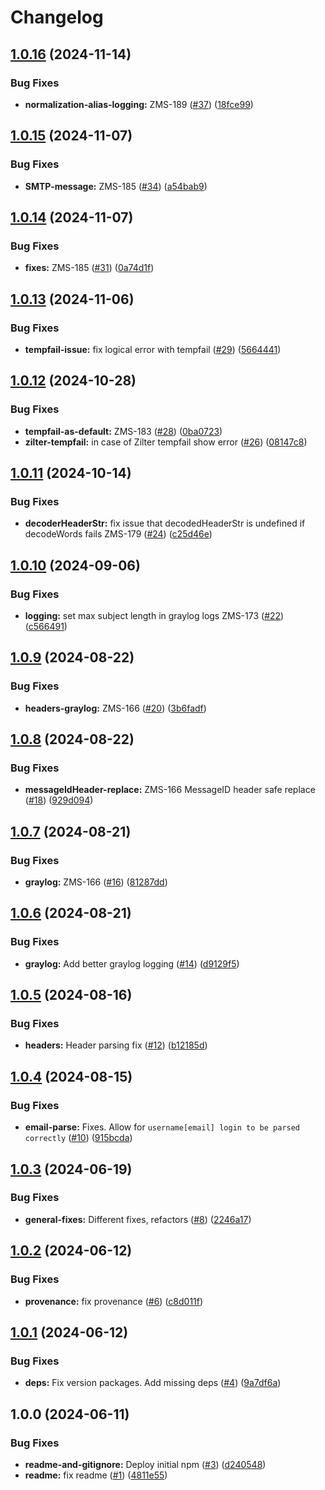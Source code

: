 # Changelog

## [1.0.16](https://github.com/zone-eu/wildduck-zonemta-zilter/compare/v1.0.15...v1.0.16) (2024-11-14)


### Bug Fixes

* **normalization-alias-logging:** ZMS-189 ([#37](https://github.com/zone-eu/wildduck-zonemta-zilter/issues/37)) ([18fce99](https://github.com/zone-eu/wildduck-zonemta-zilter/commit/18fce998cc8584aeed92d52b2237f6dde396e9a1))

## [1.0.15](https://github.com/zone-eu/wildduck-zonemta-zilter/compare/v1.0.14...v1.0.15) (2024-11-07)


### Bug Fixes

* **SMTP-message:** ZMS-185 ([#34](https://github.com/zone-eu/wildduck-zonemta-zilter/issues/34)) ([a54bab9](https://github.com/zone-eu/wildduck-zonemta-zilter/commit/a54bab947f150e5c4d70076f51e8ad770cd76ea7))

## [1.0.14](https://github.com/zone-eu/wildduck-zonemta-zilter/compare/v1.0.13...v1.0.14) (2024-11-07)


### Bug Fixes

* **fixes:** ZMS-185 ([#31](https://github.com/zone-eu/wildduck-zonemta-zilter/issues/31)) ([0a74d1f](https://github.com/zone-eu/wildduck-zonemta-zilter/commit/0a74d1f6ec2dfd8a5bf1688d051e1eb2a2b815e4))

## [1.0.13](https://github.com/zone-eu/wildduck-zonemta-zilter/compare/v1.0.12...v1.0.13) (2024-11-06)


### Bug Fixes

* **tempfail-issue:** fix logical error with tempfail ([#29](https://github.com/zone-eu/wildduck-zonemta-zilter/issues/29)) ([5664441](https://github.com/zone-eu/wildduck-zonemta-zilter/commit/566444169bcce342453f0e565f7b8fd8bc9277bb))

## [1.0.12](https://github.com/zone-eu/wildduck-zonemta-zilter/compare/v1.0.11...v1.0.12) (2024-10-28)


### Bug Fixes

* **tempfail-as-default:** ZMS-183 ([#28](https://github.com/zone-eu/wildduck-zonemta-zilter/issues/28)) ([0ba0723](https://github.com/zone-eu/wildduck-zonemta-zilter/commit/0ba072326e4bd48cbb4399553c841a0b63f2ce93))
* **zilter-tempfail:** in case of Zilter tempfail show error ([#26](https://github.com/zone-eu/wildduck-zonemta-zilter/issues/26)) ([08147c8](https://github.com/zone-eu/wildduck-zonemta-zilter/commit/08147c8c206ed5f3d16ce6d6ade0fa3e0c6df98e))

## [1.0.11](https://github.com/zone-eu/wildduck-zonemta-zilter/compare/v1.0.10...v1.0.11) (2024-10-14)


### Bug Fixes

* **decoderHeaderStr:** fix issue that decodedHeaderStr is undefined if decodeWords fails ZMS-179 ([#24](https://github.com/zone-eu/wildduck-zonemta-zilter/issues/24)) ([c25d46e](https://github.com/zone-eu/wildduck-zonemta-zilter/commit/c25d46e9c195c7e6fa0ad9a79a1764de23bd380a))

## [1.0.10](https://github.com/zone-eu/wildduck-zonemta-zilter/compare/v1.0.9...v1.0.10) (2024-09-06)


### Bug Fixes

* **logging:** set max subject length in graylog logs ZMS-173 ([#22](https://github.com/zone-eu/wildduck-zonemta-zilter/issues/22)) ([c566491](https://github.com/zone-eu/wildduck-zonemta-zilter/commit/c56649149345fcc0f4744f6ce3ba746bdf205552))

## [1.0.9](https://github.com/zone-eu/wildduck-zonemta-zilter/compare/v1.0.8...v1.0.9) (2024-08-22)


### Bug Fixes

* **headers-graylog:** ZMS-166 ([#20](https://github.com/zone-eu/wildduck-zonemta-zilter/issues/20)) ([3b6fadf](https://github.com/zone-eu/wildduck-zonemta-zilter/commit/3b6fadfd59edd7c08f784aabbc68caa8c3b07d1d))

## [1.0.8](https://github.com/zone-eu/wildduck-zonemta-zilter/compare/v1.0.7...v1.0.8) (2024-08-22)


### Bug Fixes

* **messageIdHeader-replace:** ZMS-166 MessageID header safe replace ([#18](https://github.com/zone-eu/wildduck-zonemta-zilter/issues/18)) ([929d094](https://github.com/zone-eu/wildduck-zonemta-zilter/commit/929d094ecd6984cc2a1047f8f8ce651dedc113ad))

## [1.0.7](https://github.com/zone-eu/wildduck-zonemta-zilter/compare/v1.0.6...v1.0.7) (2024-08-21)


### Bug Fixes

* **graylog:** ZMS-166 ([#16](https://github.com/zone-eu/wildduck-zonemta-zilter/issues/16)) ([81287dd](https://github.com/zone-eu/wildduck-zonemta-zilter/commit/81287dd07cd62b17a4ffd6e268174abc40b66976))

## [1.0.6](https://github.com/zone-eu/wildduck-zonemta-zilter/compare/v1.0.5...v1.0.6) (2024-08-21)


### Bug Fixes

* **graylog:** Add better graylog logging ([#14](https://github.com/zone-eu/wildduck-zonemta-zilter/issues/14)) ([d9129f5](https://github.com/zone-eu/wildduck-zonemta-zilter/commit/d9129f5746e257a7dc4932e11a63701921a4757e))

## [1.0.5](https://github.com/zone-eu/wildduck-zonemta-zilter/compare/v1.0.4...v1.0.5) (2024-08-16)


### Bug Fixes

* **headers:** Header parsing fix ([#12](https://github.com/zone-eu/wildduck-zonemta-zilter/issues/12)) ([b12185d](https://github.com/zone-eu/wildduck-zonemta-zilter/commit/b12185d1099b8b30d54199f7cb7ff7c53abd5900))

## [1.0.4](https://github.com/zone-eu/wildduck-zonemta-zilter/compare/v1.0.3...v1.0.4) (2024-08-15)


### Bug Fixes

* **email-parse:** Fixes. Allow for `username[email] login to be parsed correctly` ([#10](https://github.com/zone-eu/wildduck-zonemta-zilter/issues/10)) ([915bcda](https://github.com/zone-eu/wildduck-zonemta-zilter/commit/915bcda5ada233dbd8c462185d8ec888f677e2e5))

## [1.0.3](https://github.com/zone-eu/wildduck-zonemta-zilter/compare/v1.0.2...v1.0.3) (2024-06-19)


### Bug Fixes

* **general-fixes:** Different fixes, refactors ([#8](https://github.com/zone-eu/wildduck-zonemta-zilter/issues/8)) ([2246a17](https://github.com/zone-eu/wildduck-zonemta-zilter/commit/2246a171f20bd290083110c48fd461adbbb9f356))

## [1.0.2](https://github.com/zone-eu/wildduck-zonemta-zilter/compare/v1.0.1...v1.0.2) (2024-06-12)


### Bug Fixes

* **provenance:** fix provenance ([#6](https://github.com/zone-eu/wildduck-zonemta-zilter/issues/6)) ([c8d011f](https://github.com/zone-eu/wildduck-zonemta-zilter/commit/c8d011faa0d07964eb43c977452976a64f0d6967))

## [1.0.1](https://github.com/zone-eu/wildduck-zonemta-zilter/compare/v1.0.0...v1.0.1) (2024-06-12)


### Bug Fixes

* **deps:** Fix version packages. Add missing deps ([#4](https://github.com/zone-eu/wildduck-zonemta-zilter/issues/4)) ([9a7df6a](https://github.com/zone-eu/wildduck-zonemta-zilter/commit/9a7df6afc6c2b85274bc22a6c45f4dac4cb462f1))

## 1.0.0 (2024-06-11)


### Bug Fixes

* **readme-and-gitignore:** Deploy initial npm ([#3](https://github.com/zone-eu/wildduck-zonemta-zilter/issues/3)) ([d240548](https://github.com/zone-eu/wildduck-zonemta-zilter/commit/d240548c57f9e85597f23680cb654e3edafd2517))
* **readme:** fix readme ([#1](https://github.com/zone-eu/wildduck-zonemta-zilter/issues/1)) ([4811e55](https://github.com/zone-eu/wildduck-zonemta-zilter/commit/4811e55992485fa1fb0c35e96916497187230914))
